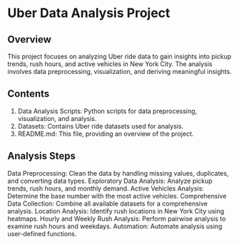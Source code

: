# Uber Data Analysis Project
## Overview
This project focuses on analyzing Uber ride data to gain insights into pickup trends, rush hours, and active vehicles in New York City. The analysis involves data preprocessing, visualization, and deriving meaningful insights.

## Contents
1. Data Analysis Scripts: Python scripts for data preprocessing, visualization, and analysis. 
2. Datasets: Contains Uber ride datasets used for analysis.
3. README.md: This file, providing an overview of the project.

## Analysis Steps
Data Preprocessing: Clean the data by handling missing values, duplicates, and converting data types.
Exploratory Data Analysis: Analyze pickup trends, rush hours, and monthly demand.
Active Vehicles Analysis: Determine the base number with the most active vehicles.
Comprehensive Data Collection: Combine all available datasets for a comprehensive analysis.
Location Analysis: Identify rush locations in New York City using heatmaps.
Hourly and Weekly Rush Analysis: Perform pairwise analysis to examine rush hours and weekdays.
Automation: Automate analysis using user-defined functions.

